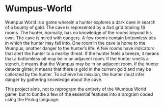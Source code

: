 # Wumpus-World

Wumpus World is a game wherein a hunter explores a dark cave in search of a bounty of gold. The cave is represented by a 4x4 grid totaling 16 rooms. The hunter, normally, has no knowledge of the rooms beyond his own. The cave is mired with dangers. A few rooms contain bottomless pits in which the hunter may fall into. One room in the cave is home to the Wumpus, another danger to the hunter’s life. A few rooms have indicators that alert the hunter to a nearby threat. If the hunter feels a breeze, it means that a bottomless pit may be in an adjacent room. If the hunter smells a stench, it means that the Wumpus may be in an adjacent room. If the hunter detects glitter, it means that there is gold in the current gold and may be collected by the hunter. To achieve his mission, the hunter must infer danger by gathering knowledge about the cave.


This project aims, not to reprogram the entirety of the Wumpus World game, but to bundle a few of the essential features into a program coded using the Prolog language.
